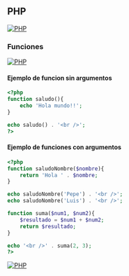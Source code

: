 ## PHP
[![PHP](https://img.shields.io/badge/PHP-787CB5?style=for-the-badge&logo=php&logoColor=white&labelColor=101010)](https://github.com/Alberto-mt/PHP/blob/main/PHP/Apuntes/index.md)

### Funciones
[![PHP](https://img.shields.io/badge/Funciones-c044b8?style=for-the-badge&logo=php&logoColor=white&labelColor=101010)](https://github.com/Alberto-mt/PHP/blob/main/PHP/Apuntes/categories/Funciones.md)

#### Ejemplo de funcion sin argumentos
```php
<?php 
function saludo(){
	echo 'Hola mundo!!';
}

echo saludo() . '<br />';
?>
```

#### Ejemplo de funciones con argumentos
```php
<?php 
function saludoNombre($nombre){
	return 'Hola ' . $nombre;
}

echo saludoNombre('Pepe') . '<br />';
echo saludoNombre('Luis') . '<br />';

function suma($num1, $num2){
 	$resultado = $num1 + $num2;
	return $resultado;
}

echo '<br />' . suma(2, 3);
?>
```

[![PHP](https://img.shields.io/badge/Funciones-c044b8?style=for-the-badge&label=&#9650;&logoColor=white&labelColor=101010)](https://github.com/Alberto-mt/PHP/blob/main/PHP/Apuntes/categories/Funciones.md)
